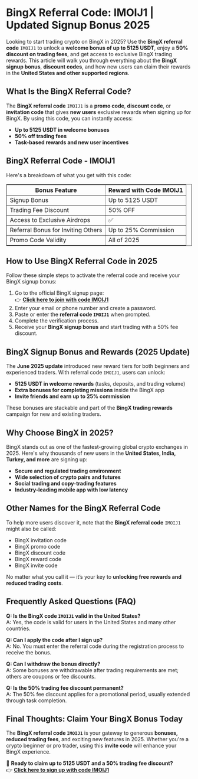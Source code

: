 <h1>BingX Referral Code: IMOIJ1 | Updated Signup Bonus 2025</h1>
<p>Looking to start trading crypto on BingX in 2025? Use the <strong>BingX referral code</strong> <code>IMOIJ1</code> to unlock a <strong>welcome bonus of up to 5125 USDT</strong>, enjoy a <strong>50% discount on trading fees</strong>, and get access to exclusive BingX trading rewards. This article will walk you through everything about the <strong>BingX signup bonus</strong>, <strong>discount codes</strong>, and how new users can claim their rewards in the <strong>United States and other supported regions</strong>.</p>

<h2>What Is the BingX Referral Code?</h2>
<p>The <strong>BingX referral code</strong> <code>IMOIJ1</code> is a <strong>promo code</strong>, <strong>discount code</strong>, or <strong>invitation code</strong> that gives <strong>new users</strong> exclusive rewards when signing up for BingX. By using this code, you can instantly access:</p>
<ul>
<li><strong>Up to 5125 USDT in welcome bonuses</strong></li>
<li><strong>50% off trading fees</strong></li>
<li><strong>Task-based rewards and new user incentives</strong></li>
</ul>

<h2>BingX Referral Code - IMOIJ1</h2>
<p>Here's a breakdown of what you get with this code:</p>
<table border="1">
<tr>
<th><strong>Bonus Feature</strong></th>
<th><strong>Reward with Code IMOIJ1</strong></th>
</tr>
<tr>
<td>Signup Bonus</td>
<td>Up to 5125 USDT</td>
</tr>
<tr>
<td>Trading Fee Discount</td>
<td>50% OFF</td>
</tr>
<tr>
<td>Access to Exclusive Airdrops</td>
<td>✅</td>
</tr>
<tr>
<td>Referral Bonus for Inviting Others</td>
<td>Up to 25% Commission</td>
</tr>
<tr>
<td>Promo Code Validity</td>
<td>All of 2025</td>
</tr>
</table>

<h2>How to Use BingX Referral Code in 2025</h2>
<p>Follow these simple steps to activate the referral code and receive your BingX signup bonus:</p>
<ol>
<li>Go to the official BingX signup page:<br>👉 <a href="https://bingx.com/invite/IMOIJ1" target="_blank"><strong>Click here to join with code IMOIJ1</strong></a></li>
<li>Enter your email or phone number and create a password.</li>
<li>Paste or enter the <strong>referral code <code>IMOIJ1</code></strong> when prompted.</li>
<li>Complete the verification process.</li>
<li>Receive your <strong>BingX signup bonus</strong> and start trading with a 50% fee discount.</li>
</ol>

<h2>BingX Signup Bonus and Rewards (2025 Update)</h2>
<p>The <strong>June 2025 update</strong> introduced new reward tiers for both beginners and experienced traders. With referral code <code>IMOIJ1</code>, users can unlock:</p>
<ul>
<li><strong>5125 USDT in welcome rewards</strong> (tasks, deposits, and trading volume)</li>
<li><strong>Extra bonuses for completing missions</strong> inside the BingX app</li>
<li><strong>Invite friends and earn up to 25% commission</strong></li>
</ul>
<p>These bonuses are stackable and part of the <strong>BingX trading rewards</strong> campaign for new and existing traders.</p>

<h2>Why Choose BingX in 2025?</h2>
<p>BingX stands out as one of the fastest-growing global crypto exchanges in 2025. Here's why thousands of new users in the <strong>United States, India, Turkey, and more</strong> are signing up:</p>
<ul>
<li><strong>Secure and regulated trading environment</strong></li>
<li><strong>Wide selection of crypto pairs and futures</strong></li>
<li><strong>Social trading and copy-trading features</strong></li>
<li><strong>Industry-leading mobile app with low latency</strong></li>
</ul>

<h2>Other Names for the BingX Referral Code</h2>
<p>To help more users discover it, note that the <strong>BingX referral code</strong> <code>IMOIJ1</code> might also be called:</p>
<ul>
<li>BingX invitation code</li>
<li>BingX promo code</li>
<li>BingX discount code</li>
<li>BingX reward code</li>
<li>BingX invite code</li>
</ul>
<p>No matter what you call it — it’s your key to <strong>unlocking free rewards and reduced trading costs</strong>.</p>

<h2>Frequently Asked Questions (FAQ)</h2>
<p><strong>Q: Is the BingX code <code>IMOIJ1</code> valid in the United States?</strong><br>A: Yes, the code is valid for users in the United States and many other countries.</p>
<p><strong>Q: Can I apply the code after I sign up?</strong><br>A: No. You must enter the referral code during the registration process to receive the bonus.</p>
<p><strong>Q: Can I withdraw the bonus directly?</strong><br>A: Some bonuses are withdrawable after trading requirements are met; others are coupons or fee discounts.</p>
<p><strong>Q: Is the 50% trading fee discount permanent?</strong><br>A: The 50% fee discount applies for a promotional period, usually extended through task completion.</p>

<h2>Final Thoughts: Claim Your BingX Bonus Today</h2>
<p>The <strong>BingX referral code <code>IMOIJ1</code></strong> is your gateway to generous <strong>bonuses, reduced trading fees</strong>, and exciting new features in 2025. Whether you're a crypto beginner or pro trader, using this <strong>invite code</strong> will enhance your BingX experience.</p>
<p>🎁 <strong>Ready to claim up to 5125 USDT and a 50% trading fee discount?</strong><br>👉 <a href="https://bingx.com/invite/IMOIJ1" target="_blank"><strong>Click here to sign up with code IMOIJ1</strong></a></p>
